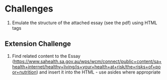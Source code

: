 # Challenges

1. Emulate the structure of the attached essay (see the pdf) using HTML tags

## Extension Challenge

1. Find related content to the Essay (https://www.sahealth.sa.gov.au/wps/wcm/connect/public+content/sa+health+internet/healthy+living/is+your+health+at+risk/the+risks+of+poor+nutrition) and insert it into the HTML - use asides where appropriate
